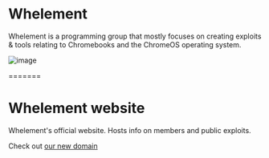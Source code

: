# Whelement
Whelement is a programming group that mostly focuses on creating exploits & tools relating to Chromebooks and the ChromeOS operating system.

![image](https://github.com/Whelement/Whelement.github.io/assets/116377025/e34b9df4-3364-4ec9-9207-8c9996e2b6b0) 

=======
# Whelement website
Whelement's official website. Hosts info on members and public exploits.

Check out [our new domain](https://whelement.me)
